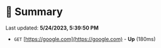 # 📖 Summary
Last updated: **5/24/2023, 5:39:50 PM**

- `GET` [https://google.com](https://google.com) - **Up** (180ms)
